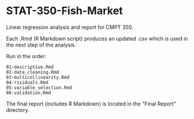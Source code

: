 # STAT-350-Fish-Market
Linear regression analysis and report for CMPT 350.

Each .Rmd (R Markdown script) produces an updated .csv which is used in the next step of the analysis.

Run in the order:

```
01-descriptive.Rmd
02-data_cleaning.Rmd
03-multicollinearity.Rmd
04-risiduals.Rmd
05-variable_selection.Rmd 
06-validation.Rmd
```

The final report (includes R Markdown) is located in the "Final Report" directory.